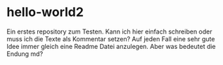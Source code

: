 # hello-world2
Ein erstes repository zum Testen.
Kann ich hier einfach schreiben oder muss ich die Texte als Kommentar setzen?
Auf jeden Fall eine sehr gute Idee immer gleich eine Readme Datei anzulegen.
Aber was bedeutet die Endung md?
